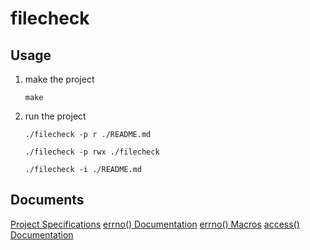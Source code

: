 # filecheck

## Usage
1. make the project
    ```
    make
    ```
2. run the project
    ```
    ./filecheck -p r ./README.md
    ```
    ```
    ./filecheck -p rwx ./filecheck
    ```
    ```
    ./filecheck -i ./README.md
    ```

## Documents
[Project Specifications](https://engineering.purdue.edu/~ee469/labs_2021/lab5_regular.html)
[errno() Documentation](https://man7.org/linux/man-pages/man3/errno.3.html)
[errno() Macros](httpshttps://www-numi.fnal.gov/offline_software/srt_public_context/WebDocs/Errors/unix_system_errors.html)
[access() Documentation](https://linux.die.net/man/2/access)